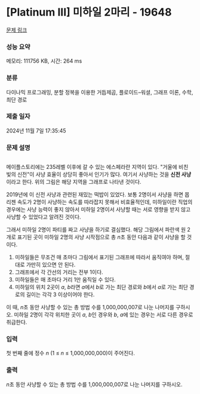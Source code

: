 # [Platinum III] 미하일 2마리 - 19648 

[문제 링크](https://www.acmicpc.net/problem/19648) 

### 성능 요약

메모리: 111756 KB, 시간: 264 ms

### 분류

다이나믹 프로그래밍, 분할 정복을 이용한 거듭제곱, 플로이드–워셜, 그래프 이론, 수학, 최단 경로

### 제출 일자

2024년 11월 7일 17:35:45

### 문제 설명

<p style="text-align: center;"><img alt="" src=""></p>

<p>메이플스토리에는 235레벨 이후에 갈 수 있는 에스페라란 지역이 있다. "거울에 비친 빛의 신전"이 사냥 효율이 상당히 좋아서 인기가 많다. 여기서 사냥하는 것을 <strong>신전 사냥</strong>이라고 한다. 위의 그림은 해당 지역을 그래프로 나타낸 것이다.</p>

<p>2019년에 이 신전 사냥과 관련된 재밌는 떡밥이 있었다. 보통 2명이서 사냥을 하면 몹 리젠 속도가 2명이 사냥하는 속도를 따라잡지 못해서 비효율적인데, 미하일이란 직업의 경우에는 사냥 능력이 좋지 않아서 미하일 2명이서 사냥할 때는 서로 영향을 받지 않고 사냥할 수 있었다고 알려진 것이다.</p>

<p>그래서 미하일 2명이 파티를 짜고 사냥을 하기로 결심했다. 해당 그림에서 파란색 원 2개로 표기된 곳이 미하일 2명의 사냥 시작점으로 총 <em>n</em>초 동안 다음과 같이 사냥을 할 것이다.</p>

<ol>
	<li>미하일들은 무조건 매 초마다 그림에서 표기된 그래프에 따라서 움직여야 하며, 절대로 가만히 있으면 안 된다.</li>
	<li>그래프에서 각 간선의 거리는 전부 1이다.</li>
	<li>미하일들은 매 초마다 거리 1만 움직일 수 있다.</li>
	<li>미하일의 위치 2곳이 <em>a</em>, <em>b</em>라면 <em>a</em>에서 <em>b</em>로 가는 최단 경로와 <em>b</em>에서 <em>a</em>로 가는 최단 경로의 길이는 각각 3 이상이어야 한다.</li>
</ol>

<p>이 때, <em>n</em>초 동안 사냥할 수 있는 총 방법 수를 1,000,000,007로 나눈 나머지를 구하시오. 미하일 2명이 각각 위치한 곳이 <em>a</em>, <em>b</em>인 경우와 <em>b</em>, <em>a</em>에 있는 경우는 서로 다른 경우로 취급한다.</p>

### 입력 

 <p>첫 번째 줄에 정수 <em>n </em>(1 ≤ <em>n </em>≤ 1,000,000,000)이 주어진다.</p>

### 출력 

 <p><em>n</em>초 동안 사냥할 수 있는 총 방법 수를 1,000,000,007로 나눈 나머지를 구하시오.</p>

